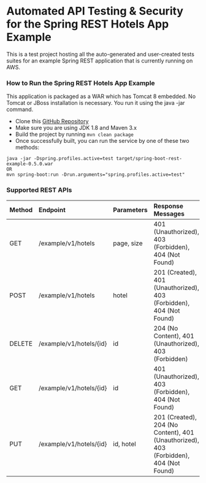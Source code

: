 <figure>
<img src="https://fxlabs.io/wp-content/uploads/2018/02/FX-Logo-100x100.png" alt="" />
</figure>



# Automated API Testing & Security for the Spring REST Hotels App Example

This is a test project hosting all the auto-generated and user-created tests suites for an example Spring REST application that is currently running on AWS.

### How to Run the Spring REST Hotels App Example

This application is packaged as a WAR which has Tomcat 8 embedded. No Tomcat or JBoss installation is necessary. You run it using the java -jar command.

* Clone this [GitHub Repository](https://github.com/khoubyari/spring-boot-rest-example)
* Make sure you are using JDK 1.8 and Maven 3.x
* Build the project by running ```mvn clean package```
* Once successfully built, you can run the service by one of these two methods:

```
java -jar -Dspring.profiles.active=test target/spring-boot-rest-example-0.5.0.war
OR
mvn spring-boot:run -Drun.arguments="spring.profiles.active=test"
```

### Supported REST APIs

| Method | Endpoint | Parameters | Response Messages |  
| :---         | :---           | :---          | :---         | 
| GET   | /example/v1/hotels    | page, size      |  401 (Unauthorized), 403 (Forbidden), 404 (Not Found)     | 
| POST     | /example/v1/hotels      |   hotel      | 201 (Created), 401 (Unauthorized), 403 (Forbidden), 404 (Not Found)      | 
| DELETE   | /example/v1/hotels/{id}    | id    | 204 (No Content), 401 (Unauthorized), 403 (Forbidden)    | 
| GET    | /example/v1/hotels/{id}      | id     | 401 (Unauthorized), 403 (Forbidden), 404 (Not Found)      | 
| PUT   | /example/v1/hotels/{id}     | id, hotel    | 201 (Created), 204 (No Content), 401 (Unauthorized), 403 (Forbidden), 404 (Not Found)    |  
